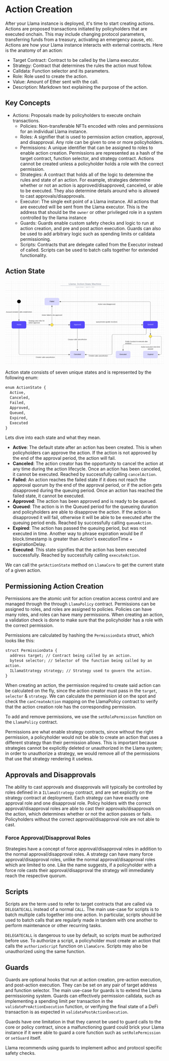 # Action Creation

After your Llama instance is deployed, it's time to start creating actions.
Actions are proposed transactions initiated by policyholders that are executed onchain. 
This may include changing protocol parameters, transferring funds from a treasury, activating an emergency pause, etc. 
Actions are how your Llama instance interacts with external contracts.
Here is the anatomy of an action:

- Target Contract: Contract to be called by the Llama executor.
- Strategy: Contract that determines the rules the action must follow.
- Calldata: Function selector and its parameters.
- Role: Role used to create the action.
- Value: Amount of Ether sent with the call.
- Description: Markdown text explaining the purpose of the action.


## Key Concepts

- Actions: Proposals made by policyholders to execute onchain transactions.
  - Policies: Non-transferable NFTs encoded with roles and permissions for an individual Llama instance.
  - Roles: A signifier that is used to permission action creation, approval, and disapproval. Any role can be given to one or more policyholders.
  - Permissions: A unique identifier that can be assigned to roles to enable action creation. Permissions are represented as a hash of the target contract, function selector, and strategy contract. Actions cannot be created unless a policyholder holds a role with the correct permission.
  - Strategies: A contract that holds all of the logic to determine the rules and state of an action. For example, strategies determine whether or not an action is approved/disapproved, canceled, or able to be executed. They also determine details around who is allowed to cast approvals/disapprovals.
  - Executor: The single exit point of a Llama instance. All actions that are executed will be sent from the Llama executor. This is the address that should be the `owner` or other privileged role in a system controlled by the llama instance
  - Guards: Guards enable custom safety checks and logic to run at action creation, and pre and post action execution. Guards can also be used to add arbitrary logic such as spending limits or calldata permissioning.
  - Scripts: Contracts that are delegate called from the Executor instead of called. Scripts can be used to batch calls together for extended functionality.

## Action State

![Action State Diagram](../diagrams/llama-action-state-machine.png)

Action state consists of seven unique states and is represented by the following enum:
```solidity
enum ActionState {
  Active,
  Canceled,
  Failed,
  Approved,
  Queued,
  Expired,
  Executed
}
```

Lets dive into each state and what they mean.
  - **Active**: The default state after an action has been created. This is when policyholders can approve the action. If the action is not approved by the end of the approval period, the action will fail.
  - **Canceled**: The action creator has the opportunity to cancel the action at any time during the action lifecycle. Once an action has been canceled, it cannot be executed. Reached by successfully calling `cancelAction`.
  - **Failed**: An action reaches the failed state if it does not reach the approval quorum by the end of the approval period, or if the action gets disapproved during the queuing period. Once an action has reached the failed state, it cannot be executed.
  - **Approved**: The action has been approved and is ready to be queued.
  - **Queued**: The action is in the Queued period for the queueing duration and policyholders are able to disapprove the action. If the action is disapproved it will fail, otherwise it will be able to be executed after the queuing period ends. Reached by successfully calling `queueAction`.
  - **Expired**: The action has passed the queuing period, but was not executed in time. Another way to phrase expiration would be if block.timestamp is greater than Action's executionTime + expirationDelay.
  - **Executed**: This state signifies that the action has been executed successfully. Reached by successfully calling `executeAction`.


We can call the `getActionState` method on `LlamaCore` to get the current state of a given action.

## Permissioning Action Creation

Permissions are the atomic unit for action creation access control and are managed through the through `LlamaPolicy` contract. 
Permissions can be assigned to roles, and roles are assigned to policies. 
Policies can have many roles, and roles can have many permissions. When creating an action, a validation check is done to make sure that the policyholder has a role with the correct permission.

Permissions are calculated by hashing the `PermissionData` struct, which looks like this:
```
struct PermissionData {
  address target; // Contract being called by an action.
  bytes4 selector; // Selector of the function being called by an action.
  ILlamaStrategy strategy; // Strategy used to govern the action.
}
```

When creating an action, the permission required to create said action can be calculated on the fly, since the action creator must pass in the `target`, `selector` & `strategy`. 
We can calculate the permission id on the spot and check the `canCreateAction` mapping on the LlamaPolicy contract to verify that the action creation role has the corresponding permission.

To add and remove permissions, we use the `setRolePermission` function on the `LlamaPolicy` contract.

Permissions are what enable strategy contracts, since without the right permission, a policyholder would not be able to create an action that uses a different strategy than their permission allows. 
This is important because strategies cannot be explicitly deleted or unauthorized in the Llama system; in order to unauthorize a strategy, we would remove all of the permissions that use that strategy rendering it useless.

## Approvals and Disapprovals

The ability to cast approvals and disapprovals will typically be controlled by roles defined in a `ILlamaStrategy` contract, and are set explicitly on the strategy contract at deployment. 
Each strategy can have exactly one approval role and one disapproval role.
Policy holders with the correct approval/disapproval roles are able to cast their approvals/disapprovals on the action, which determines whether or not the action passes or fails.
Policyholders without the correct approval/disapproval role are not able to cast.

### Force Approval/Disapproval Roles

Strategies have a concept of force approval/disapproval roles in addition to the normal approval/disapproval roles. 
A strategy can have many force approval/disapproval roles, unlike the normal approval/disapproval roles which are limited to one. 
Like the name suggests, if a policyholder with a force role casts their approval/disapproval the strategy will immediately reach the respective quorum.

## Scripts

Scripts are the term used to refer to target contracts that are called via `DELEGATECALL` instead of a normal `CALL`.
The main use-case for scripts is to batch multiple calls together into one action. 
In particular, scripts should be used to batch calls that are regularly made in tandem with one another to perform maintenance or other recurring tasks. 

`DELEGATECALL` is dangerous to use by default, so scripts must be authorized before use. 
To authorize a script, a policyholder must create an action that calls the `authorizeScript` function on `LlamaCore`. 
Scripts may also be unauthorized using the same function.

## Guards

Guards are optional hooks that run at action creation, pre-action execution, and post-action execution. They can be set on any pair of target address and function selector. 
The main use-case for guards is to extend the Llama permissioning system. 
Guards can effectively permission calldata, such as implementing a spending limit per transaction in the `validatePreActionExecution` function, or verifying the final state of a DeFi transaction is as expected in `validatePostActionExecution`.

Guards have one limitation in that they cannot be used to guard calls to the core or policy contract, since a malfunctioning guard could brick your Llama instance if it were able to guard a core function such as `setRolePermission` or `setGuard` itself.

Llama recommends using guards to implement adhoc and protocol specific safety checks.